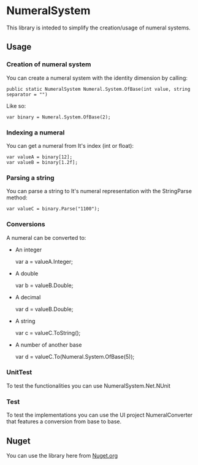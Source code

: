 # NumeralSystem

This library is inteded to simplify the creation/usage of numeral systems.


## Usage

### Creation of numeral system

You can create a numeral system with the identity dimension by calling:

    public static NumeralSystem Numeral.System.OfBase(int value, string separator = "")
Like so:

    var binary = Numeral.System.OfBase(2);
### Indexing a numeral
You can get a numeral from It's index (int or float):

    var valueA = binary[12];
    var valueB = binary[1.2f];
### Parsing a string
You can parse a string to It's numeral representation with the StringParse method:

    var valueC = binary.Parse("1100");
### Conversions
A numeral can be converted to:

- An integer


    var a = valueA.Integer;
- A double


    var b = valueB.Double;
- A decimal


    var d = valueB.Double;
- A string
    

    var c = valueC.ToString();
- A number of another base

    var d = valueC.To(Numeral.System.OfBase(5));

### UnitTest

To test the functionalities you can use NumeralSystem.Net.NUnit

### Test
To test the implementations you can use the UI project NumeralConverter that features a conversion from base to base.

## Nuget
You can use the library here from [Nuget.org](https://www.nuget.org/packages/NumeralSystems.Net)
